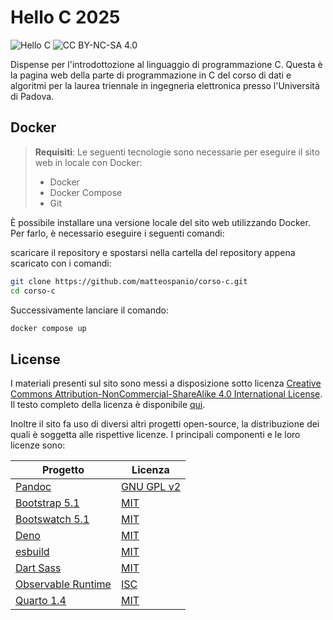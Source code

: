 # Hello C 2025

![Hello C](https://img.shields.io/badge/Course-Introduction%20to%20C-blue)
![CC BY-NC-SA 4.0](https://img.shields.io/badge/license-CC%20BY--NC--SA%204.0-green)


Dispense per l'introdottozione al linguaggio di programmazione C.
Questa è la pagina web della parte di programmazione in C del corso di dati e algoritmi per la laurea triennale in ingegneria elettronica presso l'Università di Padova.

## Docker

> **Requisiti**:
> Le seguenti tecnologie sono necessarie per eseguire il sito web in locale con Docker:
> - Docker
> - Docker Compose
> - Git

È possibile installare una versione locale del sito web utilizzando Docker. Per farlo, è necessario eseguire i seguenti comandi:

scaricare il repository e spostarsi nella cartella del repository appena scaricato con i comandi:
```bash
git clone https://github.com/matteospanio/corso-c.git
cd corso-c
```

Successivamente lanciare il comando:
```bash
docker compose up
```

## License

I materiali presenti sul sito sono messi a disposizione sotto licenza [Creative Commons Attribution-NonCommercial-ShareAlike 4.0 International License](https://creativecommons.org/licenses/by-nc-sa/4.0/). Il testo completo della licenza è disponibile [qui](https://creativecommons.org/licenses/by-nc-sa/4.0/legalcode).

Inoltre il sito fa uso di diversi altri progetti open-source, la distribuzione dei quali è soggetta alle rispettive licenze. I principali componenti e le loro licenze sono:

| Progetto                                                       | Licenza                                                            |
|---------------------------------------------------------------|--------------------------------------------------------------------|
| [Pandoc](https://pandoc.org/)                                 | [GNU GPL v2](https://github.com/jgm/pandoc/blob/master/COPYING.md) |
| [Bootstrap 5.1](https://getbootstrap.com/docs/5.1/)           | [MIT](https://github.com/twbs/bootstrap/blob/v5.1.3/LICENSE)       |
| [Bootswatch 5.1](https://bootswatch.com/)                     | [MIT](https://github.com/thomaspark/bootswatch/blob/v5/LICENSE)    |
| [Deno](https://deno.land/)                                    | [MIT](https://github.com/denoland/deno/blob/main/LICENSE.md)       |
| [esbuild](https://esbuild.github.io/)                         | [MIT](https://github.com/evanw/esbuild/blob/master/LICENSE.md)     |
| [Dart Sass](https://sass-lang.com/dart-sass)                  | [MIT](https://github.com/sass/dart-sass/blob/main/LICENSE)         |
| [Observable Runtime](https://github.com/observablehq/runtime) | [ISC](https://github.com/observablehq/runtime/blob/main/LICENSE)   |
| [Quarto 1.4](https://quarto.org/)                             | [MIT](https://opensource.org/license/mit/)                         |
